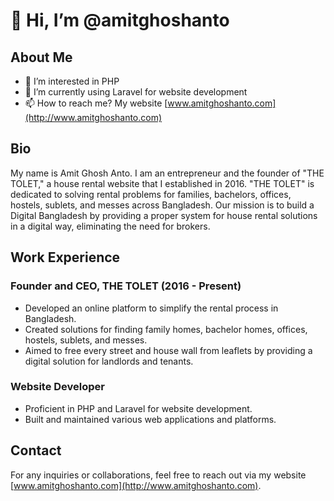# 👋 Hi, I’m @amitghoshanto

## About Me
- 👀 I’m interested in PHP
- 🌱 I’m currently using Laravel for website development
- 📫 How to reach me? My website [www.amitghoshanto.com](http://www.amitghoshanto.com)

## Bio
My name is Amit Ghosh Anto. I am an entrepreneur and the founder of "THE TOLET," a house rental website that I established in 2016. "THE TOLET" is dedicated to solving rental problems for families, bachelors, offices, hostels, sublets, and messes across Bangladesh. Our mission is to build a Digital Bangladesh by providing a proper system for house rental solutions in a digital way, eliminating the need for brokers.

## Work Experience
### Founder and CEO, THE TOLET (2016 - Present)
- Developed an online platform to simplify the rental process in Bangladesh.
- Created solutions for finding family homes, bachelor homes, offices, hostels, sublets, and messes.
- Aimed to free every street and house wall from leaflets by providing a digital solution for landlords and tenants.

### Website Developer
- Proficient in PHP and Laravel for website development.
- Built and maintained various web applications and platforms.

## Contact
For any inquiries or collaborations, feel free to reach out via my website [www.amitghoshanto.com](http://www.amitghoshanto.com).
